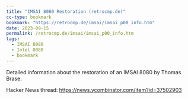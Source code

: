 ```yaml
---
title: "IMSAI 8080 Restoration (retrocmp.de)"
cc-type: bookmark
bookmark: "https://retrocmp.de/imsai/imsai_p00_info.htm"
date: 2023-09-15
permalink: /retrocmp.de/imsai/imsai_p00_info.htm
tags:
  - IMSAI 8080
  - Intel 8080
  - bookmark
---
```

Detailed information about the restoration of an IMSAI 8080 by Thomas Brase.

Hacker News thread:
https://news.ycombinator.com/item?id=37502903
